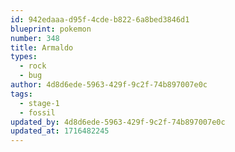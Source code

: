 ```yaml
---
id: 942edaaa-d95f-4cde-b822-6a8bed3846d1
blueprint: pokemon
number: 348
title: Armaldo
types:
  - rock
  - bug
author: 4d8d6ede-5963-429f-9c2f-74b897007e0c
tags:
  - stage-1
  - fossil
updated_by: 4d8d6ede-5963-429f-9c2f-74b897007e0c
updated_at: 1716482245
---
```

